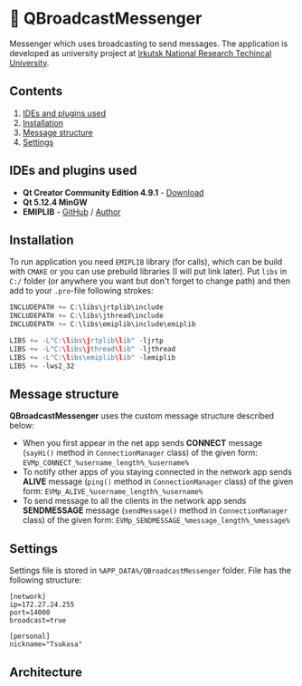 # 📨 QBroadcastMessenger
Messenger which uses broadcasting to send messages.
The application is developed as university project at [Irkutsk National Research Techincal University](http://www.istu.edu/eng/).

## Contents

1. [IDEs and plugins used](#ides-and-plugins-used)
2. [Installation](#installation)
3. [Message structure](#message-structure)
4. [Settings](#settings)

## IDEs and plugins used
- **Qt Creator Community Edition 4.9.1** - [Download](https://www.qt.io/download)
- **Qt 5.12.4 MinGW**
- **EMIPLIB** - [GitHub](https://github.com/j0r1/EMIPLIB) / [Author](https://github.com/j0r1)

## Installation

To run application you need `EMIPLIB` library (for calls), which can be build with `CMAKE` or you can use prebuild libraries (I will put link later).
Put `libs` in `C:/` folder (or anywhere you want but don't forget to change path) and then add to your `.pro`-file following strokes:
```Cpp
INCLUDEPATH += C:\libs\jrtplib\include
INCLUDEPATH += C:\libs\jthread\include
INCLUDEPATH += C:\libs\emiplib\include\emiplib

LIBS += -L"C:\libs\jrtplib\lib" -ljrtp
LIBS += -L"C:\libs\jthread\lib" -ljthread
LIBS += -L"C:\libs\emiplib\lib" -lemiplib
LIBS += -lws2_32
```

## Message structure

**QBroadcastMessenger** uses the custom message structure described below:
- When you first appear in the net app sends **CONNECT** message (`sayHi()` method in `ConnectionManager` class) of the given form: ```EVMp_CONNECT_%username_length%_%username%```
- To notify other apps of you staying connected in the network app sends **ALIVE** message (`ping()` method in `ConnectionManager` class) of the given form: `EVMp_ALIVE_%username_length%_%username%`
- To send message to all the clients in the network app sends **SENDMESSAGE** message (`sendMessage()` method in `ConnectionManager` class) of the given form: `EVMp_SENDMESSAGE_%message_length%_%message%`

## Settings
Settings file is stored in `%APP_DATA%/QBroadcastMessenger` folder. File has the following structure:
```
[network]
ip=172.27.24.255
port=14000
broadcast=true

[personal]
nickname="Tsukasa"
```

## Architecture
